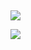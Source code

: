 ##

<!-- COMMENT
**30vam/30vam** is a ✨ _special_ ✨ repository because its `README.md` (this file) appears on your GitHub profile.

Here are some ideas to get you started:

- 🔭 I’m currently working on ...
- 🌱 I’m currently learning ...
- 👯 I’m looking to collaborate on ...
- 🤔 I’m looking for help with ...
- 💬 Ask me about ...
- 📫 How to reach me: ...
- 😄 Pronouns: ...
- ⚡ Fun fact: ...
-->

<!-- Paragraphed Icons -->

<p>
  <a href="https://skillicons.dev">
    <img src="https://skillicons.dev/icons?i=cs,cpp,html,css,js" />
  </a>
</p>

<p>
  <a href="https://skillicons.dev">
    <img src="https://skillicons.dev/icons?i=unity,qt,bootstrap,tailwind" />
  </a>
</p>
